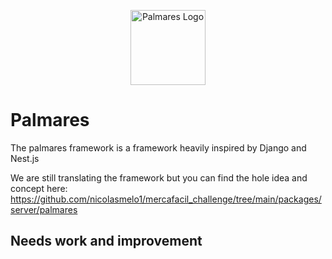 <p align="center">
  <a target="blank"><img src="https://github.com/palmaresHQ/palmares/blob/main/resources/Palmares.png" width="120" alt="Palmares Logo" /></a>
</p>

# Palmares
The palmares framework is a framework heavily inspired by Django and Nest.js

We are still translating the framework but you can find the hole idea and concept here:
https://github.com/nicolasmelo1/mercafacil_challenge/tree/main/packages/server/palmares


## Needs work and improvement
